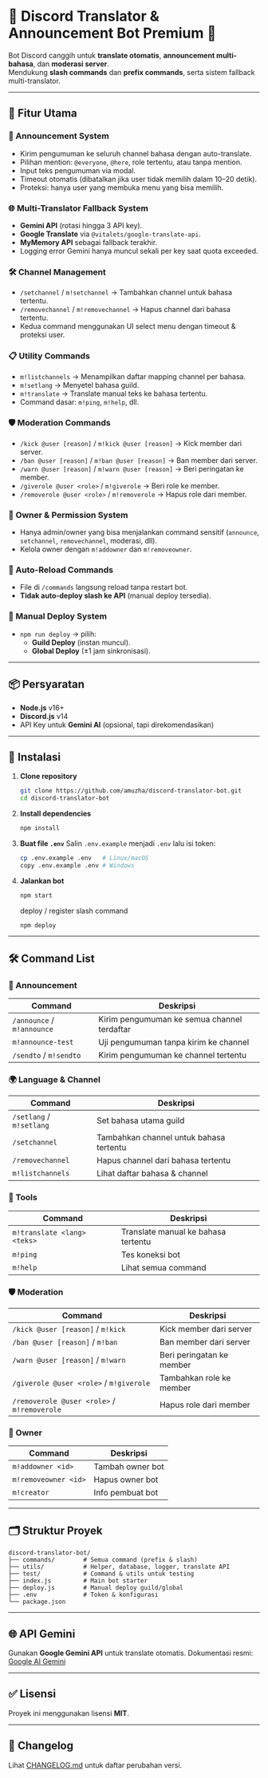 # 📢 Discord Translator & Announcement Bot Premium 📢

Bot Discord canggih untuk **translate otomatis**, **announcement multi-bahasa**, dan **moderasi server**.  
Mendukung **slash commands** dan **prefix commands**, serta sistem fallback multi-translator.

---

## 🚀 Fitur Utama

### 📢 Announcement System
- Kirim pengumuman ke seluruh channel bahasa dengan auto-translate.
- Pilihan mention: `@everyone`, `@here`, role tertentu, atau tanpa mention.
- Input teks pengumuman via modal.
- Timeout otomatis (dibatalkan jika user tidak memilih dalam 10–20 detik).
- Proteksi: hanya user yang membuka menu yang bisa memilih.

### 🌐 Multi-Translator Fallback System
- **Gemini API** (rotasi hingga 3 API key).
- **Google Translate** via `@vitalets/google-translate-api`.
- **MyMemory API** sebagai fallback terakhir.
- Logging error Gemini hanya muncul sekali per key saat quota exceeded.

### 🛠️ Channel Management
- `/setchannel` / `m!setchannel` → Tambahkan channel untuk bahasa tertentu.
- `/removechannel` / `m!removechannel` → Hapus channel dari bahasa tertentu.
- Kedua command menggunakan UI select menu dengan timeout & proteksi user.

### 📋 Utility Commands
- `m!listchannels` → Menampilkan daftar mapping channel per bahasa.
- `m!setlang` → Menyetel bahasa guild.
- `m!translate` → Translate manual teks ke bahasa tertentu.
- Command dasar: `m!ping`, `m!help`, dll.

### 🛡️ Moderation Commands
- `/kick @user [reason]` / `m!kick @user [reason]` → Kick member dari server.
- `/ban @user [reason]` / `m!ban @user [reason]` → Ban member dari server.
- `/warn @user [reason]` / `m!warn @user [reason]` → Beri peringatan ke member.
- `/giverole @user <role>` / `m!giverole` → Beri role ke member.
- `/removerole @user <role>` / `m!removerole` → Hapus role dari member.

### 🔐 Owner & Permission System
- Hanya admin/owner yang bisa menjalankan command sensitif (`announce`, `setchannel`, `removechannel`, moderasi, dll).
- Kelola owner dengan `m!addowner` dan `m!removeowner`.

### 🔄 Auto-Reload Commands
- File di `/commands` langsung reload tanpa restart bot.
- **Tidak auto-deploy slash ke API** (manual deploy tersedia).

### 🚀 Manual Deploy System
- `npm run deploy` → pilih:
  - **Guild Deploy** (instan muncul).
  - **Global Deploy** (±1 jam sinkronisasi).

---

## 📦 Persyaratan

- **Node.js** v16+
- **Discord.js** v14
- API Key untuk **Gemini AI** (opsional, tapi direkomendasikan)

---

## 🔧 Instalasi

1. **Clone repository**
   ```bash
   git clone https://github.com/amuzha/discord-translator-bot.git
   cd discord-translator-bot
   ```

2. **Install dependencies**

   ```bash
   npm install
   ```

3. **Buat file `.env`**
   Salin `.env.example` menjadi `.env` lalu isi token:

   ```bash
   cp .env.example .env   # Linux/macOS
   copy .env.example .env # Windows
   ```

4. **Jalankan bot**

   ```bash
   npm start
   ```

   deploy / register slash command

   ```bash
   npm deploy
   ```

---

## 🛠️ Command List

### 📢 Announcement

| Command                    | Deskripsi                                   |
| -------------------------- | ------------------------------------------- |
| `/announce` / `m!announce` | Kirim pengumuman ke semua channel terdaftar |
| `m!announce-test`          | Uji pengumuman tanpa kirim ke channel       |
| `/sendto` / `m!sendto`     | Kirim pengumuman ke channel tertentu        |

### 🌍 Language & Channel

| Command                  | Deskripsi                               |
| ------------------------ | --------------------------------------- |
| `/setlang` / `m!setlang` | Set bahasa utama guild                  |
| `/setchannel`            | Tambahkan channel untuk bahasa tertentu |
| `/removechannel`         | Hapus channel dari bahasa tertentu      |
| `m!listchannels`         | Lihat daftar bahasa & channel           |

### 🔧 Tools

| Command                     | Deskripsi                           |
| --------------------------- | ----------------------------------- |
| `m!translate <lang> <teks>` | Translate manual ke bahasa tertentu |
| `m!ping`                    | Tes koneksi bot                     |
| `m!help`                    | Lihat semua command                 |

### 🛡️ Moderation

| Command                                     | Deskripsi                 |
| ------------------------------------------- | ------------------------- |
| `/kick @user [reason]` / `m!kick`           | Kick member dari server   |
| `/ban @user [reason]` / `m!ban`             | Ban member dari server    |
| `/warn @user [reason]` / `m!warn`           | Beri peringatan ke member |
| `/giverole @user <role>` / `m!giverole`     | Tambahkan role ke member  |
| `/removerole @user <role>` / `m!removerole` | Hapus role dari member    |

### 🔑 Owner

| Command              | Deskripsi        |
| -------------------- | ---------------- |
| `m!addowner <id>`    | Tambah owner bot |
| `m!removeowner <id>` | Hapus owner bot  |
| `m!creator`          | Info pembuat bot |

---

## 🗂️ Struktur Proyek

```
discord-translator-bot/
├── commands/        # Semua command (prefix & slash)
├── utils/           # Helper, database, logger, translate API
├── test/            # Command & utils untuk testing
├── index.js         # Main bot starter
├── deploy.js        # Manual deploy guild/global
├── .env             # Token & konfigurasi
└── package.json
```

---

## 🌐 API Gemini

Gunakan **Google Gemini API** untuk translate otomatis.
Dokumentasi resmi: [Google AI Gemini](https://ai.google.dev/)

---

## ✅ Lisensi

Proyek ini menggunakan lisensi **MIT**.

---

## 📜 Changelog

Lihat [CHANGELOG.md](./CHANGELOG.md) untuk daftar perubahan versi.

```
